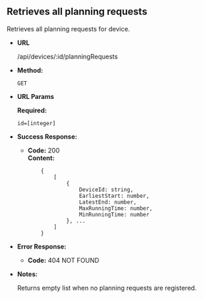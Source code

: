 **Retrieves all planning requests**
----
Retrieves all planning requests for device.

* **URL**

    /api/devices/:id/planningRequests

* **Method:**
  
  `GET`
  
*  **URL Params**

   **Required:**
 
   `id=[integer]`

* **Success Response:**
  
  * **Code:** 200 <br />
    **Content:** 
    
    ```
        {
            [
                {
                    DeviceId: string,
                    EarliestStart: number,
                    LatestEnd: number,
                    MaxRunningTime: number,
                    MinRunningTime: number
                }, ...
            ]
        }
    ```
 
* **Error Response:**

  * **Code:** 404 NOT FOUND

* **Notes:**

    Returns empty list when no planning requests are registered.